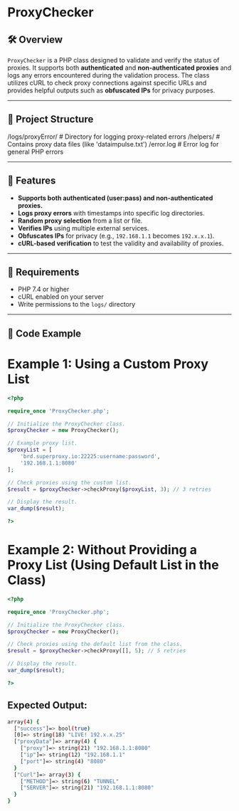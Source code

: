 # ProxyChecker

## 🛠️ Overview

`ProxyChecker` is a PHP class designed to validate and verify the status of proxies. It supports both **authenticated** and **non-authenticated proxies** and logs any errors encountered during the validation process. The class utilizes cURL to check proxy connections against specific URLs and provides helpful outputs such as **obfuscated IPs** for privacy purposes.

---

## 📂 Project Structure

/logs/proxyError/         # Directory for logging proxy-related errors
/helpers/                 # Contains proxy data files (like 'dataimpulse.txt')
/error.log                # Error log for general PHP errors

---

## 🚀 Features

- **Supports both authenticated (user:pass) and non-authenticated proxies.**
- **Logs proxy errors** with timestamps into specific log directories.
- **Random proxy selection** from a list or file.
- **Verifies IPs** using multiple external services.
- **Obfuscates IPs** for privacy (e.g., `192.168.1.1` becomes `192.x.x.1`).
- **cURL-based verification** to test the validity and availability of proxies.

---

## 🧰 Requirements

- PHP 7.4 or higher
- cURL enabled on your server
- Write permissions to the `logs/` directory

---

## 📖 Code Example

# Example 1: Using a Custom Proxy List

```PHP
<?php

require_once 'ProxyChecker.php';

// Initialize the ProxyChecker class.
$proxyChecker = new ProxyChecker();

// Example proxy list.
$proxyList = [
    'brd.superproxy.io:22225:username:password',
    '192.168.1.1:8080'
];

// Check proxies using the custom list.
$result = $proxyChecker->checkProxy($proxyList, 3); // 3 retries

// Display the result.
var_dump($result);

?>
```

# Example 2: Without Providing a Proxy List (Using Default List in the Class)

```PHP
<?php

require_once 'ProxyChecker.php';

// Initialize the ProxyChecker class.
$proxyChecker = new ProxyChecker();

// Check proxies using the default list from the class.
$result = $proxyChecker->checkProxy([], 5); // 5 retries

// Display the result.
var_dump($result);

?>
```


## Expected Output:
```bash
array(4) {
  ["success"]=> bool(true)
  [0]=> string(18) "LIVE! 192.x.x.25"
  ["proxyData"]=> array(4) {
    ["proxy"]=> string(21) "192.168.1.1:8080"
    ["ip"]=> string(12) "192.168.1.1"
    ["port"]=> string(4) "8080"
  }
  ["Curl"]=> array(3) {
    ["METHOD"]=> string(6) "TUNNEL"
    ["SERVER"]=> string(21) "192.168.1.1:8080"
  }
}
```
